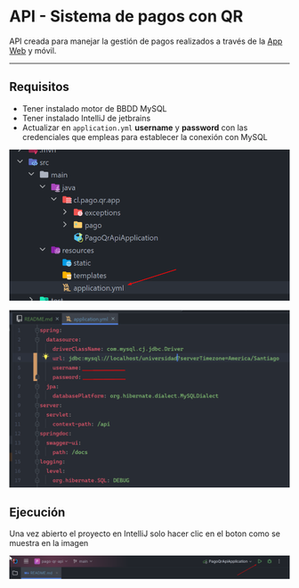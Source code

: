# API - Sistema de pagos con QR

API creada para manejar la gestión de pagos realizados a través de la [App Web](https://github.com/Moanbea3/QR.git "App Web") y móvil.

---

## Requisitos

- Tener instalado motor de BBDD MySQL
- Tener instalado IntelliJ de jetbrains
- Actualizar en `application.yml` **username** y **password** con las credenciales que empleas para establecer la conexión con MySQL

![img.png](img.png)

![img_1.png](img_1.png)

## Ejecución 

Una vez abierto el proyecto en IntelliJ solo hacer clic en el boton como se muestra en la imagen

![img_2.png](img_2.png)